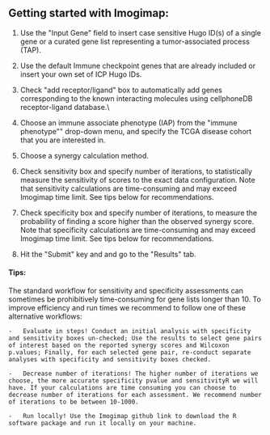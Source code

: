 ## Getting started with Imogimap:

1.  Use the "Input Gene" field to insert case sensitive Hugo ID(s) of a single gene or a curated gene list representing a tumor-associated process (TAP).

2.  Use the default Immune checkpoint genes that are already included or insert your own set of ICP Hugo IDs.

3.  Check "add receptor/ligand" box to automatically add genes corresponding to the known interacting molecules using cellphoneDB receptor-ligand database.\

4.  Choose an immune associate phenotype (IAP) from the "immune phenotype"" drop-down menu, and specify the TCGA disease cohort that you are interested in.

5.  Choose a synergy calculation method.

6.  Check sensitivity box and specify number of iterations, to statistically measure the sensitivity of scores to the exact data configuration. Note that sensitivity calculations are time-consuming and may exceed Imogimap time limit. See tips below for recommendations.

7.  Check specificity box and specify number of iterations, to measure the probability of finding a score higher than the observed synergy score. Note that specificity calculations are time-consuming and may exceed Imogimap time limit. See tips below for recommendations.

8.  Hit the "Submit" key and and go to the "Results" tab.

#### Tips:

The standard workflow for sensitivity and specificity assessments can sometimes be prohibitively time-consuming for gene lists longer than 10. To improve efficiency and run times we recommend to follow one of these alternative workflows:

    -   Evaluate in steps! Conduct an initial analysis with specificity and sensitivity boxes un-checked; Use the results to select gene pairs of interest based on the reported synergy scores and Wilcoxon p.values; Finally, for each selected gene pair, re-conduct separate analyses with specificity and sensitivity boxes checked.

    -   Decrease number of iterations! The higher number of iterations we choose, the more accurate specificity pvalue and sensitivityR we will have. If your calculations are time consuming you can choose to decrease number of iterations for each assessment. We recommend number of iterations to be between 10-1000.

    -   Run locally! Use the Imogimap github link to download the R software package and run it locally on your machine.
